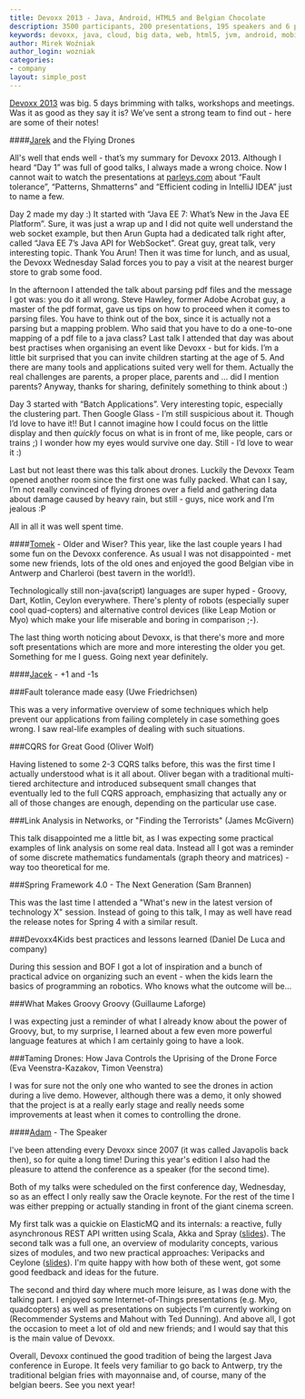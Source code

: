 ```yaml
---
title: Devoxx 2013 - Java, Android, HTML5 and Belgian Chocolate
description: 3500 participants, 200 presentations, 195 speakers and 6 people from SoftwareMill. What a conference!
keywords: devoxx, java, cloud, big data, web, html5, jvm, android, mobile, softwaremill, warski, paas,
author: Mirek Woźniak
author_login: wozniak
categories:
- company
layout: simple_post
---
```

 
[Devoxx 2013](http://devoxx.be) was big. 5 days brimming with talks, workshops and meetings. Was it as good as they say it is? We’ve sent a strong team to find out - here are some of their notes!

####[Jarek](https://twitter.com/jkijanowski) and the Flying Drones
 
All's well that ends well - that’s my summary for Devoxx 2013. Although I heard “Day 1” was full of good talks, I always made a wrong choice. Now I cannot wait to watch the presentations at [parleys.com](http://parleys.com) about “Fault tolerance”, “Patterns, Shmatterns” and “Efficient coding in IntelliJ IDEA” just to name a few.
 
Day 2 made my day :) It started with “Java EE 7: What’s New in the Java EE Platform”. Sure, it was just a wrap up and I did not quite well understand the web socket example, but then Arun Gupta had a dedicated talk right after, called “Java EE 7’s Java API for WebSocket”. Great guy, great talk, very interesting topic. Thank You Arun!
Then it was time for lunch, and as usual, the Devoxx Wednesday Salad forces you to pay a visit at the nearest burger store to grab some food.

In the afternoon I attended the talk about parsing pdf files and the message I got was: you do it all wrong. Steve Hawley, former Adobe Acrobat guy, a master of the pdf format, gave us tips on how to proceed when it comes to parsing files. You have to think out of the box, since it is actually not a parsing but a mapping problem. Who said that you have to do a one-to-one mapping of a pdf file to a java class?
Last talk I attended that day was about best practises when organising an event like Devoxx - but for kids. I’m a little bit surprised that you can invite children starting at the age of 5. And there are many tools and applications suited very well for them. Actually the real challenges are parents, a proper place, parents and … did I mention parents? Anyway, thanks for sharing, definitely something to think about :)
 
Day 3 started with “Batch Applications”. Very interesting topic, especially the clustering part. Then Google Glass - I’m still suspicious about it. Though I’d love to have it!! But I cannot imagine how I could focus on the little display and then *quickly* focus on what is in front of me, like people, cars or trains ;) I wonder how my eyes would survive one day. Still - I’d love to wear it :)
 
Last but not least there was this talk about drones. Luckily the Devoxx Team opened another room since the first one was fully packed. What can I say, I’m not really convinced of flying drones over a field and gathering data about damage caused by heavy rain, but still - guys, nice work and I’m jealous :P
 
All in all it was well spent time.


####[Tomek](https://twitter.com/szimano) - Older and Wiser?
This year, like the last couple years I had some fun on the Devoxx conference.
As usual I was not disappointed - met some new friends, lots of the old ones and enjoyed the good Belgian vibe in Antwerp and Charleroi (best tavern in the world!).
 
Technologically still non-java(script) languages are super hyped - Groovy, Dart, Kotlin, Ceylon everywhere. There's plenty of robots (especially super cool quad-copters) and alternative control devices (like Leap Motion or Myo) which make your life miserable and boring in comparison ;-).
 
The last thing worth noticing about Devoxx, is that there's more and more soft presentations which are more and more interesting the older you get. Something for me I guess.
Going next year definitely.
 
####[Jacek](https://twitter.com/rucek) - +1 and -1s
 
###Fault tolerance made easy (Uwe Friedrichsen)

This was a very informative overview of some techniques which help prevent our applications from failing completely in case something goes wrong. I saw real-life examples of dealing with such situations.
 
###CQRS for Great Good (Oliver Wolf)
 
Having listened to some 2-3 CQRS talks before, this was the first time I actually understood what is it all about. Oliver began with a traditional multi-tiered architecture and introduced subsequent small changes that eventually led to the full CQRS approach, emphasizing that actually any or all of those changes are enough, depending on the particular use case.
 
###Link Analysis in Networks, or "Finding the Terrorists" (James McGivern)

This talk disappointed me a little bit, as I was expecting some practical examples of link analysis on some real data. Instead all I got was a reminder of some discrete mathematics fundamentals (graph theory and matrices) - way too theoretical for me.
 
###Spring Framework 4.0 - The Next Generation (Sam Brannen)

This was the last time I attended a "What's new in the latest version of technology X" session. Instead of going to this talk, I may as well have read the release notes for Spring 4 with a similar result.
 
###Devoxx4Kids best practices and lessons learned (Daniel De Luca and company)

During this session and BOF I got a lot of inspiration and a bunch of practical advice on organizing such an event - when the kids learn the basics of programming an robotics. Who knows what the outcome will be...
 
###What Makes Groovy Groovy (Guillaume Laforge)
 
I was expecting just a reminder of what I already know about the power of Groovy, but, to my surprise, I learned about a few even more powerful language features at which I am certainly going to have a look.
 
###Taming Drones: How Java Controls the Uprising of the Drone Force (Eva Veenstra-Kazakov, Timon Veenstra)
 
I was for sure not the only one who wanted to see the drones in action during a live demo. However, although there was a demo, it only showed that the project is at a really early stage and really needs some improvements at least when it comes to controlling the drone.
 
####[Adam](https://twitter.com/adamwarski) - The Speaker
 
I've been attending every Devoxx since 2007 (it was called Javapolis back then), so for quite a long time! During this year's edition I also had the pleasure to attend the conference as a speaker (for the second time).
 
Both of my talks were scheduled on the first conference day, Wednesday, so as an effect I only really saw the Oracle keynote. For the rest of the time I was either prepping or actually standing in front of the giant cinema screen.
 
My first talk was a quickie on ElasticMQ and its internals: a reactive, fully asynchronous REST API written using Scala, Akka and Spray ([slides](http://www.slideshare.net/adamw1pl/elasticmq-a-fully-asynchronous-akkabased-sqs-server)). The second talk was a full one, an overview of modularity concepts, various sizes of modules, and two new practical approaches: Veripacks and Ceylone ([slides](http://www.slideshare.net/adamw1pl/the-ideal-module-system-and-the-harsh-reality)). I'm quite happy with how both of these went, got some good feedback and ideas for the future.
 
The second and third day where much more leisure, as I was done with the talking part. I enjoyed some Internet-of-Things presentations (e.g. Myo, quadcopters) as well as presentations on subjects I'm currently working on (Recommender Systems and Mahout with Ted Dunning). And above all, I got the occasion to meet a lot of old and new friends; and I would say that this is the main value of Devoxx.
 
Overall, Devoxx continued the good tradition of being the largest Java conference in Europe. It feels very familiar to go back to Antwerp, try the traditional belgian fries with mayonnaise and, of course, many of the belgian beers. See you next year! 
